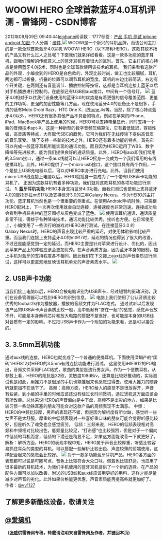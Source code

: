 
# WOOWI HERO 全球首款蓝牙4.0耳机评测 - 雷锋网 - CSDN博客


2012年08月09日 09:40:44[leiphone](https://me.csdn.net/leiphone)阅读数：1777标签：[产品																](https://so.csdn.net/so/search/s.do?q=产品&t=blog)[手机																](https://so.csdn.net/so/search/s.do?q=手机&t=blog)[测试																](https://so.csdn.net/so/search/s.do?q=测试&t=blog)[iphone																](https://so.csdn.net/so/search/s.do?q=iphone&t=blog)[android																](https://so.csdn.net/so/search/s.do?q=android&t=blog)[加密																](https://so.csdn.net/so/search/s.do?q=加密&t=blog)[
							](https://so.csdn.net/so/search/s.do?q=android&t=blog)[
																					](https://so.csdn.net/so/search/s.do?q=iphone&t=blog)个人分类：[硬件																](https://blog.csdn.net/leiphone/article/category/877730)
[
																								](https://so.csdn.net/so/search/s.do?q=iphone&t=blog)
[
				](https://so.csdn.net/so/search/s.do?q=测试&t=blog)
[
			](https://so.csdn.net/so/search/s.do?q=测试&t=blog)
[
		](https://so.csdn.net/so/search/s.do?q=手机&t=blog)
[
	](https://so.csdn.net/so/search/s.do?q=产品&t=blog)
![](http://www.leiphone.com/wp-content/uploads/2012/08/222-150x150.jpg)
WOOWI是一个新兴的耳机品牌，而该公司主打的是一款全球首款蓝牙4.0耳机 WOOWI HERO（以下简称HERO）。这款其貌不扬的产品又有什么过人之处呢？下面我们就来详细看看。这是一款多功能的蓝牙耳机，跟我们理解的传统意义上的蓝牙耳机有着很大的区别。首先，它主打的核心特点是使用蓝牙4.0技术，同时也是全球首款使用该技术的耳机。
我们来看看这款产品的外观，小编收到的HERO是白色款的，外观比较时尚，做工也比较细腻，耳机两边都可以折叠，折叠的位置可以调节耳机的宽度。耳机的左边比较简洁，右边有个开关键，在两侧还有音量调节、播放控制等按钮，这都是当耳机连接上蓝牙以后对手机播放进行控制的。在底部还有USB和aux接口，中间有一个信号灯。
![](http://www.leiphone.com/wp-content/uploads/2012/08/444.jpg)
蓝牙4.0相对于以往我们设备使用的蓝牙3.0的优势是有着更强的信号覆盖范围、更低的工作功耗、更强的加密性能等几方面。现在使用蓝牙4.0的设备还不是很多，手机的话有Moto Droid Razr、HTC One X、[iPhone ](http://www.leiphone.com/tag/iphone)4s等。当然，除了核心特点蓝牙4.0以外，HERO还有很多其他产品不具备的特点，例如在苹果的iPhone、iPad、MacBook等产品上使用的时候，HERO可以支持电量显示，同时支持一个新的音频技术apt-X。这是一种新型的数字音频压缩算法，它有着低延迟，容错性强，高音质等特点，大有取代SBC的趋势。它可为我们在无线传输下提供高音质的音乐享受。
除了支持一些新的技术之外，HERO还有着多功能的特点，首先它可以完成一般蓝牙耳机所能实现的通话功能，而且因为HERO运用了WBS、数字降噪等先进技术，能为我们提供良好的通话质量。此外，HERO有aux即我们常用的3.5mm接口，通过一条aux线就可以让HERO摇身一变成为一个我们常用的有线便携耳机。此外，HERO提供了一个micro usb接口，这个接口具有两个作用，一个是接上USB充电器以后，可以对HERO本身进行充电。此外，当我们使用micro USB线连接上电脑以后，HERO就摇身一变成为了一个带有USB声卡功能的耳机了。
正因为这款耳机有着多种功能，我们就对这款耳机的各项功能进行测试。
**1. 蓝牙耳机功能**
HERO本身支持蓝牙4.0功能，而我们测试也使用上支持蓝牙4.0的摩托罗拉mt917以及支持蓝牙3.0的三星Galaxy Nexus。
作为HERO的主打功能，蓝牙耳机当然也是一个很重要的侧重点。在使用Android手机时候，只需跟HERO配对上，下一次再次使用就会自动连接，连接速度也非常迅速。连接成功后会看到手机任务栏的蓝牙图标从灰色变成了蓝色。
![](http://www.leiphone.com/wp-content/uploads/2012/08/%E5%9B%BE%E7%89%871.jpg)
使用该耳机通话，通话质量非常不错，得益于各种降噪技术，通话功能比较优秀，接听也方便。在日常使用上，小编使用了一些流行的游戏对HERO进行测试。在连接蓝牙3.0 的Galaxy Nexus时，HERO的声音出现比较严重的延迟，对使用体验影响比较严重。而当我们连接上支持蓝牙4.0的mt917时，延迟的情况也得到了很大的改善，不过还是能感觉到一定的延迟。而HERO主要是针对苹果进行设计、优化的，因此到苹果产品上的体验应该会更加优秀。在声音素质方面，因为蓝牙本身的限制，加上手机对蓝牙的支持程度各不相同，因此我们在下文接上aux线对声音素质进行测试，这样可以更直观地反映该耳机单元的声音素质水平。
![](http://www.leiphone.com/wp-content/uploads/2012/08/3331-1024x770.jpg)
## 2. USB声卡功能
当我们接上电脑以后，HERO会被电脑识别为USB声卡，经过短暂的驱动识别，我们在设备管理器可以找到HERO的识别信息。
![](http://www.leiphone.com/wp-content/uploads/2012/08/%E5%9B%BE%E7%89%872.png)
电脑上我们使用了公认音质比较优秀的foobar2k作为播放器，播放的音频文件为FLAC格式。
通过试听以后发现该产品的USB声卡声音素质比较一般，高中低频有“挤在一起”的感觉，感觉声音放不开，可能是本身解码芯片和放大电路的搭配不是很好，也可能是本身的USB线对音质有一定的影响。不过把USB声卡作为一个附加的功能来看，还是可以接受的。

## 3. 3.5mm耳机功能
通过aux线的连接，HERO也就变成了一个普通的便携耳机。下面使用深圳产的“国砖”iHIFI812对HERO的3.5mm有线连接功能进行测试。
这里使用iHIFI812的PO输出，音频文件采用FLAC格式，歌曲的类型是流行男女声。作为一个便携耳机，从参数上看，HERO的阻抗是32欧，灵敏度108dB/v，还算是比较好推动的，实际测试也是如此，用推力不是很足的手机也能推起来也感觉过得去，使用大推力的随身听就更加不在话下了。
高频：高频方面，HERO给人的感觉不是很放得开，声音有些紧，到小编的手里的时候应该还没有经过长时间煲机，通过煲机这方面应该会有所改善。总体来说HERO的声音偏向是中下盘，高频不是出彩的地方，如果是比较习惯一些动铁耳塞的朋友可能会对这款产品的高频表现不太满意。
中频：HERO的中频比较厚，男声的表现还不错，但是因为解析度有所欠缺，感觉听一些女声不是太舒服。厚重的中低频表现对一些喜好重口味的朋友可能会觉得听感比较好，但是听久了难免也会感觉疲劳。
低频：三频来说，HERO的低频表现相对高频和中频相对比较出色，低频量比较足，“打击感“也比较强烈，但是对于一个偏向中低频的耳机而言，低频的下潜还是稍显不足，如果这方面能改善一下就更好了。
解析：解析方面，HERO的表现中规中矩，HERO属于声音比较厚重，听感比较容易抓住耳朵的类型的耳机，可以搭配一些解析比较出色、声底较薄的前端使用，这样配合起来的感觉会比较好。
![](http://www.leiphone.com/wp-content/uploads/2012/08/1111-1024x747.jpg)
对于一款多功能蓝牙耳机产品，HERO各方面的表现都可以说是可圈可点，音色上比较符合大众口味，佩戴也比较舒适，也应用了很多最新的耳机技术，为我们手机使用的蓝牙耳机提供了一个新的选择。在产品的配件方面可以加以改善，附送的USB线和aux线应该用更好的用料，这样才能尽量减少对声音的劣化。此外如果价格能更优惠，声音素质能再提高些就更加好了。
作者：[@vv1127](http://weibo.com/vv1127)
## 了解更多新酷炫设备，敬请关注
## [@爱搞机](http://weibo.com/u/2708473010)

**（****[张威](http://www.leiphone.com/author/%E5%BC%A0%E5%A8%81)****供****雷锋网****专稿，转载请注明来自雷锋网及作者，并链回本页)**


